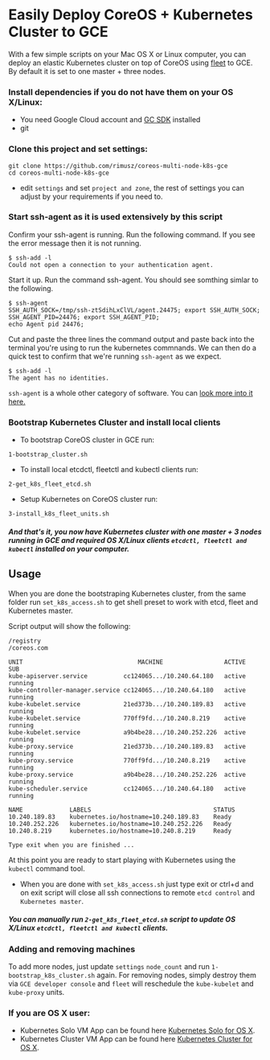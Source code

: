 # Easily Deploy CoreOS + Kubernetes Cluster to GCE

With a few simple scripts on your Mac OS X or Linux computer, you can deploy an elastic Kubernetes cluster on top of CoreOS using [fleet](https://github.com/coreos/fleet) to GCE.
By default it is set to one master + three nodes.



### Install dependencies if you do not have them on your OS X/Linux:

* You need Google Cloud account and [GC SDK](https://cloud.google.com/sdk/) installed
* git


### Clone this project and set settings:
````
git clone https://github.com/rimusz/coreos-multi-node-k8s-gce
cd coreos-multi-node-k8s-gce
````
* edit `settings` and set `project and zone`, the rest of settings you can adjust by your requirements if you need to.


### Start ssh-agent as it is used extensively by this script

Confirm your ssh-agent is running.  Run the following command.  If you see the error message then it is not running.

````
$ ssh-add -l
Could not open a connection to your authentication agent.
````

Start it up.  Run the command ssh-agent.  You should see somthing simlar to the following.

````
$ ssh-agent
SSH_AUTH_SOCK=/tmp/ssh-ztSdihLxClVL/agent.24475; export SSH_AUTH_SOCK;
SSH_AGENT_PID=24476; export SSH_AGENT_PID;
echo Agent pid 24476;
````

Cut and paste the three lines the command output and paste back into the terminal you're using to run the kubernetes commnands.  We can then do a quick test to confirm that we're running `ssh-agent` as we expect.

````
$ ssh-add -l
The agent has no identities.
````

`ssh-agent` is a whole other category of software.  You can [look more into it here.](http://rabexc.org/posts/pitfalls-of-ssh-agents)

### Bootstrap Kubernetes Cluster and install local clients

* To bootstrap CoreOS cluster in GCE run:

````
1-bootstrap_cluster.sh
````

* To install local etcdctl, fleetctl and kubectl clients run:

````
2-get_k8s_fleet_etcd.sh
````

* Setup Kubernetes on CoreOS cluster run:

````
3-install_k8s_fleet_units.sh
````
##### And that's it, you now have Kubernetes cluster with one master + 3 nodes running in GCE and required OS X/Linux clients `etcdctl, fleetctl and kubectl` installed on your computer.


## Usage

When you are done the bootstraping Kubernetes cluster, from the same folder run `set_k8s_access.sh` to get shell preset to work with etcd, fleet and Kubernetes master.

Script output will show the following:

````
/registry
/coreos.com

UNIT								MACHINE					ACTIVE		SUB
kube-apiserver.service			cc124065.../10.240.64.180	active	running
kube-controller-manager.service	cc124065.../10.240.64.180	active	running
kube-kubelet.service			21ed373b.../10.240.189.83	active	running
kube-kubelet.service			770ff9fd.../10.240.8.219	active	running
kube-kubelet.service			a9b4be28.../10.240.252.226	active	running
kube-proxy.service				21ed373b.../10.240.189.83	active	running
kube-proxy.service				770ff9fd.../10.240.8.219	active	running
kube-proxy.service				a9b4be28.../10.240.252.226	active	running
kube-scheduler.service			cc124065.../10.240.64.180	active	running

NAME             LABELS                                  STATUS
10.240.189.83    kubernetes.io/hostname=10.240.189.83    Ready
10.240.252.226   kubernetes.io/hostname=10.240.252.226   Ready
10.240.8.219     kubernetes.io/hostname=10.240.8.219     Ready

Type exit when you are finished ...
````

At this point you are ready to start playing with Kubernetes using the `kubectl` command tool.

* When you are done with `set_k8s_access.sh` just type exit or ctrl+d and on exit script will close all ssh connections to remote `etcd control` and `Kubernetes master`.
 
##### You can manually run `2-get_k8s_fleet_etcd.sh` script to update OS X/Linux `etcdctl, fleetctl and kubectl` clients.

### Adding and removing machines

To add more nodes, just update `settings` `node_count` and run `1-bootstrap_k8s_cluster.sh` again. For removing nodes, simply destroy them via `GCE developer console` and `fleet` will reschedule the `kube-kubelet` and `kube-proxy` units.

### If you are OS X user:
* Kubernetes Solo VM App can be found here [Kubernetes Solo for OS X](https://github.com/TheNewNormal/kube-solo-osx).
* Kubernetes Cluster VM App can be found here [Kubernetes Cluster for OS X](https://github.com/TheNewNormal/kube-cluster-osx).

